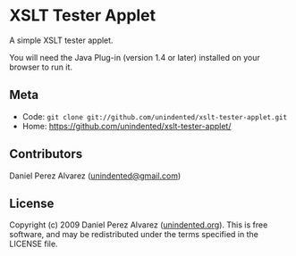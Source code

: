 # XSLT Tester Applet

A simple XSLT tester applet.

You will need the Java Plug-in (version 1.4 or later) installed on your browser to run it.

## Meta

* Code: `git clone git://github.com/unindented/xslt-tester-applet.git`
* Home: <https://github.com/unindented/xslt-tester-applet/>

## Contributors

Daniel Perez Alvarez ([unindented@gmail.com](mailto:unindented@gmail.com))

## License

Copyright (c) 2009 Daniel Perez Alvarez ([unindented.org](https://unindented.org/)). This is free software, and may be redistributed under the terms specified in the LICENSE file.
